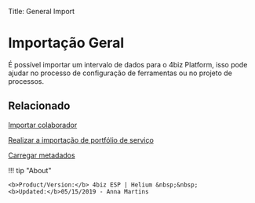 Title: General Import
# Importação Geral

É possível importar um intervalo de dados para o 4biz Platform, isso pode ajudar no processo de configuração de ferramentas ou no projeto de processos.

Relacionado
----------

[Importar colaborador](/pt-br/4biz-helium/platform-administration/data-and-import/employee-import.html)

[Realizar a importação de portfólio de serviço](/pt-br/4biz-helium/platform-administration/data-and-import/portfolio-import-service-portfolio.html)

[Carregar metadados](/pt-br/4biz-helium/platform-administration/data-and-import/metadata-load.html)

!!! tip "About"

    <b>Product/Version:</b> 4biz ESP | Helium &nbsp;&nbsp;
    <b>Updated:</b>05/15/2019 - Anna Martins

